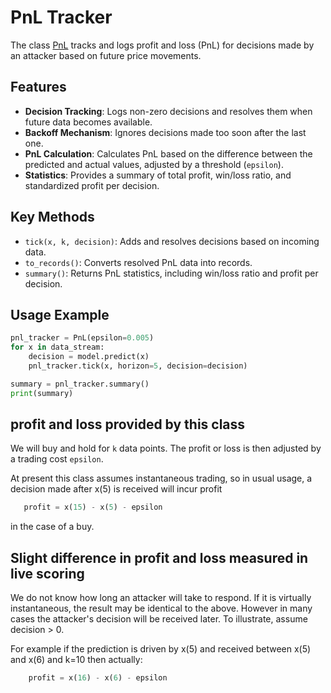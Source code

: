 # PnL Tracker

The class [PnL](https://github.com/microprediction/endersgame/blob/main/endersgame/accounting/pnl.py) tracks and logs profit and loss (PnL) for decisions made by an attacker based on future price movements.

## Features
- **Decision Tracking**: Logs non-zero decisions and resolves them when future data becomes available.
- **Backoff Mechanism**: Ignores decisions made too soon after the last one.
- **PnL Calculation**: Calculates PnL based on the difference between the predicted and actual values, adjusted by a threshold (`epsilon`).
- **Statistics**: Provides a summary of total profit, win/loss ratio, and standardized profit per decision.

## Key Methods
- `tick(x, k, decision)`: Adds and resolves decisions based on incoming data.
- `to_records()`: Converts resolved PnL data into records.
- `summary()`: Returns PnL statistics, including win/loss ratio and profit per decision.

## Usage Example

```python
pnl_tracker = PnL(epsilon=0.005)
for x in data_stream:
    decision = model.predict(x)
    pnl_tracker.tick(x, horizon=5, decision=decision)

summary = pnl_tracker.summary()
print(summary)
```


## profit and loss provided by this class
We will buy and hold for `k` data points. The profit or loss is then adjusted by a trading cost `epsilon`. 

At present this class assumes instantaneous trading, so in usual usage, a decision made after x(5) is received will incur profit 

```python
   profit = x(15) - x(5) - epsilon
```
in the case of a buy. 


## Slight difference in profit and loss measured in live scoring
We do not know how long an attacker will take to respond. If it is virtually instantaneous, the result may be identical to the above. However in many cases the attacker's decision will be received later. To illustrate, assume decision > 0. 
 
For example if the prediction is driven by x(5) and received between x(5) and x(6) and k=10 then actually:

```python
    profit = x(16) - x(6) - epsilon 
```

